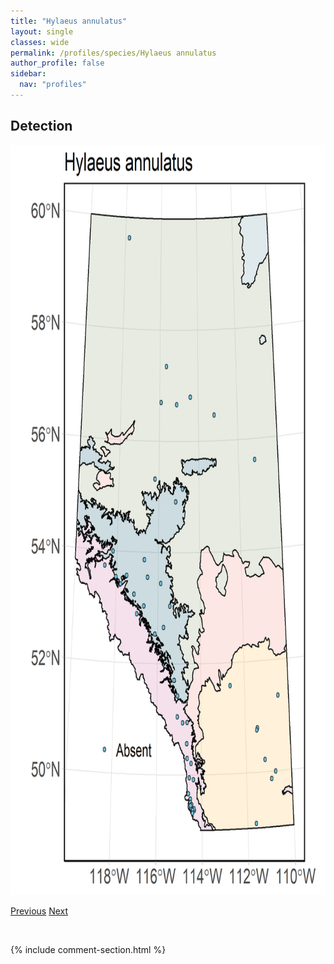 ```yaml
---
title: "Hylaeus annulatus"
layout: single
classes: wide
permalink: /profiles/species/Hylaeus annulatus
author_profile: false
sidebar:
  nav: "profiles"
---
```


<h2>Detection</h2>

<a href="/assets/figures/species/Hylaeus annulatus/range-map.png">
<img src="/assets/figures/species/Hylaeus annulatus/range-map.png" height = "1200" width = "800">
</a>

<a href="/profiles/species/Hoplitis fulgida" class="pagination--pager" title="PreviousName">Previous</a> <a href="/profiles/species/Hylaeus modestus" class="pagination--pager" title="NextName">Next</a>

<p>&nbsp;</p>

{% include comment-section.html %}
